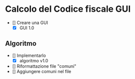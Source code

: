 # Calcolo del Codice fiscale GUI

- [] Creare una GUI
  - [x] GUI 1.0
## Algoritmo
- [] Implementarlo
  - [x] algoritmo v1.0
- [] Riformattazione file "comuni"
- [] Aggiungere comuni nel file